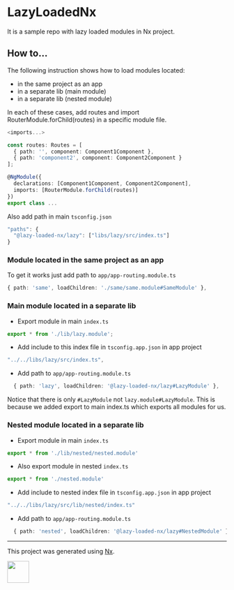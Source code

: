 # LazyLoadedNx

It is a sample repo with lazy loaded modules in Nx project.

## How to...

The following instruction shows how to load modules located:
* in the same project as an app
* in a separate lib (main module)
* in a separate lib (nested module)

In each of these cases, add routes and import RouterModule.forChild(routes) in a specific module file.

```typescript
<imports...>

const routes: Routes = [
  { path: '', component: Component1Component },
  { path: 'component2', component: Component2Component }
];

@NgModule({
  declarations: [Component1Component, Component2Component],
  imports: [RouterModule.forChild(routes)]
})
export class ...
```

Also add path in main `tsconfig.json`

```typescript
"paths": {
  "@lazy-loaded-nx/lazy": ["libs/lazy/src/index.ts"]
}
```

### Module located in the same project as an app
To get it works just add path to `app/app-routing.module.ts`
```typescript
{ path: 'same', loadChildren: './same/same.module#SameModule' },
```

### Main module located in a separate lib

* Export module in main `index.ts`
```typescript
export * from './lib/lazy.module';
```

* Add include to this index file in `tsconfig.app.json` in app project
```typescript
"../../libs/lazy/src/index.ts",
```

* Add path to `app/app-routing.module.ts`
```typescript
  { path: 'lazy', loadChildren: '@lazy-loaded-nx/lazy#LazyModule' },
```

Notice that there is only `#LazyModule` not `lazy.module#LazyModule`. This is because we added export to main index.ts which exports all modules for us.

### Nested module located in a separate lib

* Export module in main `index.ts`
```typescript
export * from './lib/nested/nested.module'
```

* Also export module in nested `index.ts`
```typescript
export * from './nested.module'
```

* Add include to nested index file in `tsconfig.app.json` in app project
```typescript
"../../libs/lazy/src/lib/nested/index.ts"
```

* Add path to `app/app-routing.module.ts`
```typescript
  { path: 'nested', loadChildren: '@lazy-loaded-nx/lazy#NestedModule' }
```

___

This project was generated using [Nx](https://nx.dev).

<img src="https://raw.githubusercontent.com/nrwl/nx/master/nx-logo.png" width="50">
